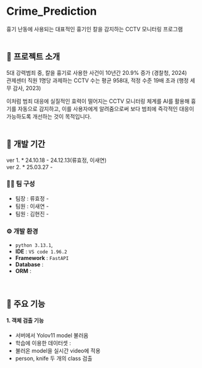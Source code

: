 # Crime_Prediction
흉기 난동에 사용되는 대표적인 흉기인 칼을 감지하는 CCTV 모니터링 프로그램 
<br>
<br>
## 📝 프로젝트 소개
5대 강력범죄 중, 칼을 흉기로 사용한 사건이 10년간 20.9% 증가 (경찰청, 2024)<br>
관제센터 직원 1명당 과제하는 CCTV 수는 평균 958대, 적정 수준 19배 초과 (행정 세무 감사, 2023)<br>

이처럼 범죄 대응에 실질적인 효력이 떨어지는 CCTV 모니터링 체계를 AI를 활용해 흉기를 자동으로 감지하고, 
이를 사용자에게 알려줌으로써 보다 범죄에 즉각적인 대응이 가능하도록 개선하는 것이 목적입니다.
<br>
<br>
## 📆 개발 기간
ver 1. * 24.10.18 - 24.12.13(류효정, 이새연)<br>
ver 2. * 25.03.27 - 

### 🧑‍💻 팀 구성
 - 팀장  : 류효정 - 
 - 팀원  : 이새연 - 
 - 팀원  : 김현진 -

### ⚙️ 개발 환경
- `python 3.13.1`,
- **IDE** : `VS code 1.96.2`
- **Framework** : `FastAPI`
- **Database** : 
- **ORM** :
<br>

## 📌 주요 기능
#### 1. 객체 검출 기능
- 서버에서 Yolov11 model 불러옴
- 학습에 이용한 데이터셋 : 
- 불러온 model을 실시간 video에 적용
- person, knife 두 개의 class 검출
